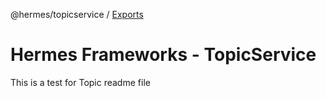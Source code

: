 @hermes/topicservice / [Exports](modules.md)

# Hermes Frameworks - TopicService
This is a test for Topic readme file
